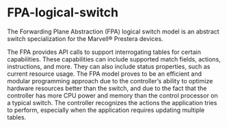 # FPA-logical-switch

The Forwarding Plane Abstraction (FPA) logical switch model is an abstract
switch specialization for the Marvell® Prestera devices.

The FPA provides API calls to
support interrogating tables for certain capabilities. These capabilities can include supported match
fields, actions, instructions, and more. They can also include status properties, such as current
resource usage.
The FPA model proves to be an efficient and modular programming approach due to the controller’s
ability to optimize hardware resources better than the switch, and due to the fact that the controller
has more CPU power and memory than the control processor on a typical switch. The controller
recognizes the actions the application tries to perform, especially when the application requires
updating multiple tables.
